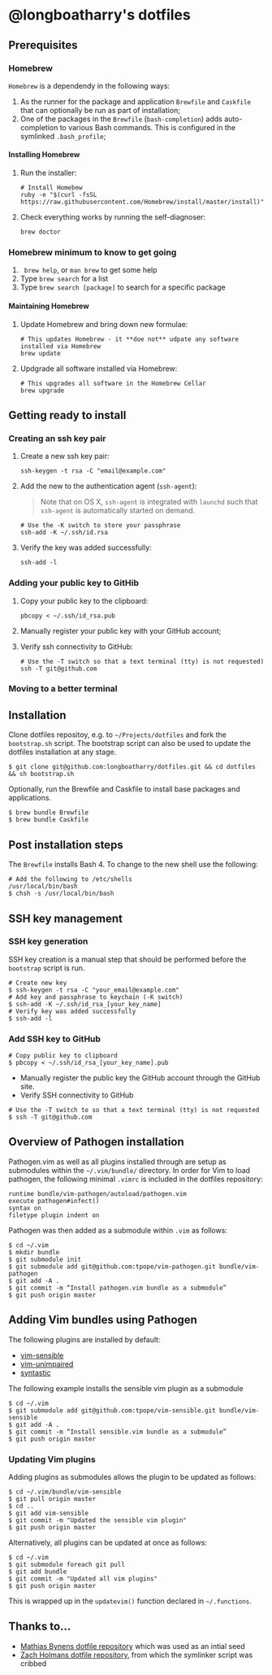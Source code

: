 # @longboatharry's dotfiles

## Prerequisites

### Homebrew

```Homebrew``` is a dependendy in the following ways:

1. As the runner for the package and application ```Brewfile``` and ```Caskfile``` that can optionally be run as part of installation;
2. One of the packages in the ```Brewfile``` (`bash-completion`) adds auto-completion to various Bash commands. This is configured in the symlinked ```.bash_profile```;

#### Installing Homebrew

1. Run the installer:

	``` shell
	# Install Homebew
	ruby -e "$(curl -fsSL https://raw.githubusercontent.com/Homebrew/install/master/install)"
	```

2. Check everything works by running the self-diagnoser:

	``` shell
	brew doctor
	```

### Homebrew minimum to know to get going

1. ``` brew help```, or ```man brew``` to get some help
2. Type ```brew search``` for a list
3. Type ```brew search [package]``` to search for a specific package


#### Maintaining Homebrew

1. Update Homebrew and bring down new formulae:

	``` shell
	# This updates Homebrew - it **doe not** udpate any software installed via Homebrew
	brew update
	```

2. Updgrade all software installed via Homebrew:
	
	``` shell
	# This upgrades all software in the Homebrew Cellar
	brew upgrade
	```

## Getting ready to install

### Creating an ssh key pair

1. Create a new ssh key pair:

	``` shell
	ssh-keygen -t rsa -C "email@example.com"
	```

2. Add the new to the authentication agent (```ssh-agent```):

	> Note that on OS X, ```ssh-agent``` is integrated with ```launchd``` such that ```ssh-agent``` is automatically started on demand.

	``` shell
	# Use the -K switch to store your passphrase
	ssh-add -K ~/.ssh/id.rsa
	```

3. Verify the key was added successfully:

	``` shell
	ssh-add -l
	```

### Adding your public key to GitHib

1. Copy your public key to the clipboard:

	``` shell 
	pbcopy < ~/.ssh/id_rsa.pub 
	```

2. Manually register your public key with your GitHub account;
3. Verify ssh connectivity to GitHub:

	``` shell
	# Use the -T switch so that a text terminal (tty) is not requested)
	ssh -T git@github.com
	```

### Moving to a better terminal





## Installation
Clone dotfiles repositoy, e.g. to `~/Projects/dotfiles` and fork the `bootstrap.sh` script.
The bootstrap script can also be used to update the dotfiles installation at any stage.
``` shell
$ git clone git@github.com:longboatharry/dotfiles.git && cd dotfiles && sh bootstrap.sh
```
Optionally, run the Brewfile and Caskfile to install base packages and applications.
``` shell
$ brew bundle Brewfile
$ brew bundle Caskfile
```

## Post installation steps
The `Brewfile` installs Bash 4. To change to the new shell use the following:
``` shell
# Add the following to /etc/shells
/usr/local/bin/bash
$ chsh -s /usr/local/bin/bash
```

## SSH key management
### SSH key generation
SSH key creation is a manual step that should be performed before the `bootstrap` script is run.

``` shell 
# Create new key
$ ssh-keygen -t rsa -C "your_email@example.com"
# Add key and passphrase to keychain (-K switch)
$ ssh-add -K ~/.ssh/id_rsa_[your_key_name]
# Verify key was added successfully
$ ssh-add -l
```

### Add SSH key to GitHub
``` shell
# Copy public key to clipboard
$ pbcopy < ~/.ssh/id_rsa_[your_key_name].pub
```
+ Manually register the public key the GitHub account through the GitHub site.
+ Verify SSH connectivity to GitHub
``` shell
# Use the -T switch to so that a text terminal (tty) is not requested
$ ssh -T git@github.com
```

## Overview of Pathogen installation
Pathogen.vim as well as all plugins installed through are setup as submodules within the `~/.vim/bundle/` directory.
In order for Vim to load pathogen, the following minimal `.vimrc` is included in the dotfiles repository:

``` shell
runtime bundle/vim-pathogen/autoload/pathogen.vim
execute pathogen#infect()
syntax on
filetype plugin indent on
```

Pathogen was then added as a submodule within `.vim` as follows:
``` shell
$ cd ~/.vim
$ mkdir bundle
$ git submodule init
$ git submodule add git@github.com:tpope/vim-pathogen.git bundle/vim-pathogen
$ git add -A .
$ git commit -m “Install pathogen.vim bundle as a submodule”
$ git push origin master
```

## Adding Vim bundles using Pathogen
The following plugins are installed by default:
+ [vim-sensible](https://github.com/tpope/vim-sensible)
+ [vim-unimpaired](https://github.com/tpope/vim-unimpaired)
+ [syntastic](https://github.com/scrooloose/syntastic)

The following example installs the sensible vim plugin as a submodule
``` shell
$ cd ~/.vim
$ git submodule add git@github.com:tpope/vim-sensible.git bundle/vim-sensible
$ git add -A .
$ git commit -m “Install sensible.vim bundle as a submodule”
$ git push origin master
```

### Updating Vim plugins
Adding plugins as submodules  allows the plugin to be updated as follows:
``` shell
$ cd ~/.vim/bundle/vim-sensible
$ git pull origin master
$ cd ..
$ git add vim-sensible
$ git commit -m "Updated the sensible vim plugin"
$ git push origin master
```

Alternatively, all plugins can be updated at once as follows:
``` shell
$ cd ~/.vim
$ git submodule foreach git pull
$ git add bundle
$ git commit -m "Updated all vim plugins"
$ git push origin master
```
This is wrapped up in the `updatevim()` function declared in `~/.functions`.

## Thanks to...
+ [Mathias Bynens dotfile repository](https://github.com/mathiasbynens/dotfiles) which was used as an intial seed 
+ [Zach Holmans dotfile repository](https://github.com/holman/dotfiles), from which the symlinker script was cribbed
